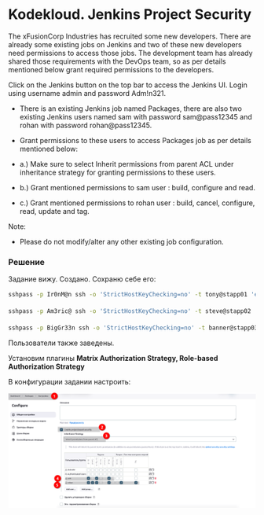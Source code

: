 # Kodekloud. Jenkins Project Security

The xFusionCorp Industries has recruited some new developers. There are already some existing jobs on Jenkins and two of these new developers need permissions to access those jobs. The development team has already shared those requirements with the DevOps team, so as per details mentioned below grant required permissions to the developers.


Click on the Jenkins button on the top bar to access the Jenkins UI. Login using username admin and password Adm!n321.

* There is an existing Jenkins job named Packages, there are also two existing Jenkins users named sam with password sam@pass12345 and rohan with password rohan@pass12345.

* Grant permissions to these users to access Packages job as per details mentioned below:

* a.) Make sure to select Inherit permissions from parent ACL under inheritance strategy for granting permissions to these users.

* b.) Grant mentioned permissions to sam user : build, configure and read.

* c.) Grant mentioned permissions to rohan user : build, cancel, configure, read, update and tag.

Note:

* Please do not modify/alter any other existing job configuration. 


### Решение

Задание вижу. Создано. Сохраню себе его:
```bash
sshpass -p Ir0nM@n ssh -o 'StrictHostKeyChecking=no' -t tony@stapp01 'echo "Ir0nM@n" | sudo -S yum install git wget telnet net-tools zip -y'

sshpass -p Am3ric@ ssh -o 'StrictHostKeyChecking=no' -t steve@stapp02 'echo "Am3ric@" | sudo -S yum install git wget telnet net-tools zip -y'

sshpass -p BigGr33n ssh -o 'StrictHostKeyChecking=no' -t banner@stapp03 'echo "BigGr33n" | sudo -S yum install git wget telnet net-tools zip -y'
```

Пользователи также заведены.

Установим плагины __Matrix Authorization Strategy, Role-based Authorization Strategy__

В конфигурации задании настроить:

![](./img/2_rules.png)
